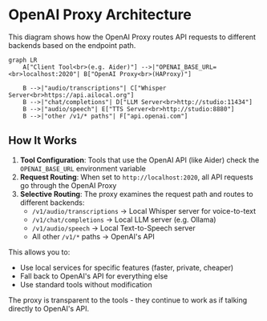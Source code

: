 # OpenAI Proxy Architecture

This diagram shows how the OpenAI Proxy routes API requests to different backends based on the endpoint path.

```mermaid
graph LR
    A["Client Tool<br>(e.g. Aider)"] -->|"OPENAI_BASE_URL=<br>localhost:2020"| B["OpenAI Proxy<br>(HAProxy)"]
    
    B -->|"audio/transcriptions"| C["Whisper Server<br>https://api.ailocal.org"]
    B -->|"chat/completions"| D["LLM Server<br>http://studio:11434"]
    B -->|"audio/speech"| E["TTS Server<br>http://studio:8880"]
    B -->|"other /v1/* paths"| F["api.openai.com"]
```

## How It Works

1. **Tool Configuration**: Tools that use the OpenAI API (like Aider) check the `OPENAI_BASE_URL` environment variable
2. **Request Routing**: When set to `http://localhost:2020`, all API requests go through the OpenAI Proxy
3. **Selective Routing**: The proxy examines the request path and routes to different backends:
   - `/v1/audio/transcriptions` → Local Whisper server for voice-to-text
   - `/v1/chat/completions` → Local LLM server (e.g. Ollama)
   - `/v1/audio/speech` → Local Text-to-Speech server
   - All other `/v1/*` paths → OpenAI's API

This allows you to:
- Use local services for specific features (faster, private, cheaper)
- Fall back to OpenAI's API for everything else
- Use standard tools without modification

The proxy is transparent to the tools - they continue to work as if talking directly to OpenAI's API.
